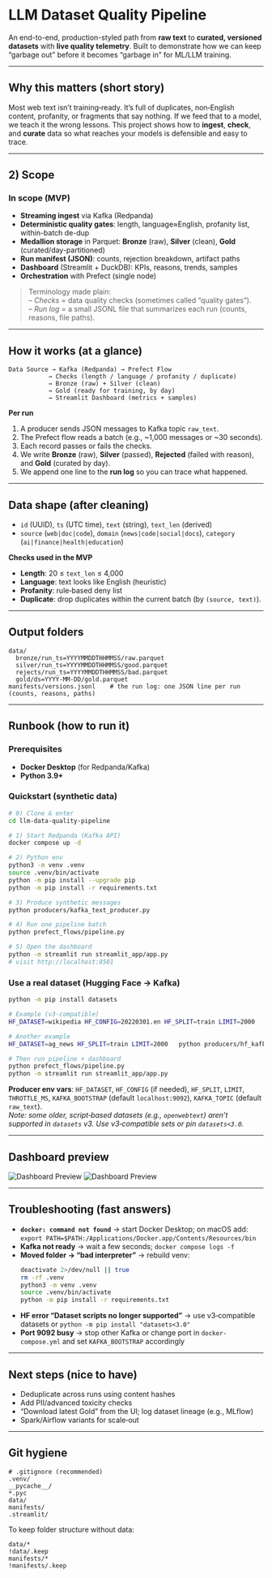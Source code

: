 # LLM Dataset Quality Pipeline

An end-to-end, production-styled path from **raw text** to **curated, versioned datasets** with **live quality telemetry**. Built to demonstrate how we can keep “garbage out” before it becomes “garbage in” for ML/LLM training.

---

## Why this matters (short story)
Most web text isn’t training‑ready. It’s full of duplicates, non‑English content, profanity, or fragments that say nothing. 
If we feed that to a model, we teach it the wrong lessons. This project shows how to **ingest**, **check**, and **curate** data 
so what reaches your models is defensible and easy to trace.

---

## 2) Scope
### In scope (MVP)
- **Streaming ingest** via Kafka (Redpanda)
- **Deterministic quality gates**: length, language≈English, profanity list, within-batch de-dup
- **Medallion storage** in Parquet: **Bronze** (raw), **Silver** (clean), **Gold** (curated/day-partitioned)
- **Run manifest (JSON)**: counts, rejection breakdown, artifact paths
- **Dashboard** (Streamlit + DuckDB): KPIs, reasons, trends, samples
- **Orchestration** with Prefect (single node)

> Terminology made plain:  
> – *Checks* = data quality checks (sometimes called “quality gates”).  
> – *Run log* = a small JSONL file that summarizes each run (counts, reasons, file paths).

---

## How it works (at a glance)
```
Data Source → Kafka (Redpanda) → Prefect Flow
           → Checks (length / language / profanity / duplicate)
           → Bronze (raw) + Silver (clean)
           → Gold (ready for training, by day)
           → Streamlit Dashboard (metrics + samples)
```

**Per run**
1) A producer sends JSON messages to Kafka topic `raw_text`.  
2) The Prefect flow reads a batch (e.g., ~1,000 messages or ~30 seconds).  
3) Each record passes or fails the checks.  
4) We write **Bronze** (raw), **Silver** (passed), **Rejected** (failed with reason), and **Gold** (curated by day).  
5) We append one line to the **run log** so you can trace what happened.

---

## Data shape (after cleaning)
- `id` (UUID), `ts` (UTC time), `text` (string), `text_len` (derived)  
- `source` (`web|doc|code`), `domain` (`news|code|social|docs`), `category` (`ai|finance|health|education`)

**Checks used in the MVP**
- **Length**: 20 ≤ `text_len` ≤ 4,000  
- **Language**: text looks like English (heuristic)  
- **Profanity**: rule‑based deny list  
- **Duplicate**: drop duplicates within the current batch (by `(source, text)`).

---

## Output folders
```
data/
  bronze/run_ts=YYYYMMDDTHHMMSS/raw.parquet
  silver/run_ts=YYYYMMDDTHHMMSS/good.parquet
  rejects/run_ts=YYYYMMDDTHHMMSS/bad.parquet
  gold/ds=YYYY-MM-DD/gold.parquet
manifests/versions.jsonl    # the run log: one JSON line per run (counts, reasons, paths)
```

---

## Runbook (how to run it)

### Prerequisites
- **Docker Desktop** (for Redpanda/Kafka)
- **Python 3.9+**

### Quickstart (synthetic data)
```bash
# 0) Clone & enter
cd llm-data-quality-pipeline

# 1) Start Redpanda (Kafka API)
docker compose up -d

# 2) Python env
python3 -m venv .venv
source .venv/bin/activate
python -m pip install --upgrade pip
python -m pip install -r requirements.txt

# 3) Produce synthetic messages
python producers/kafka_text_producer.py

# 4) Run one pipeline batch
python prefect_flows/pipeline.py

# 5) Open the dashboard
python -m streamlit run streamlit_app/app.py
# visit http://localhost:8501
```

### Use a real dataset (Hugging Face → Kafka)
```bash
python -m pip install datasets

# Example (v3-compatible)
HF_DATASET=wikipedia HF_CONFIG=20220301.en HF_SPLIT=train LIMIT=2000   python producers/hf_kafka_producer.py

# Another example
HF_DATASET=ag_news HF_SPLIT=train LIMIT=2000   python producers/hf_kafka_producer.py

# Then run pipeline + dashboard
python prefect_flows/pipeline.py
python -m streamlit run streamlit_app/app.py
```

**Producer env vars**: `HF_DATASET`, `HF_CONFIG` (if needed), `HF_SPLIT`, `LIMIT`, `THROTTLE_MS`, 
`KAFKA_BOOTSTRAP` (default `localhost:9092`), `KAFKA_TOPIC` (default `raw_text`).  
*Note: some older, script‑based datasets (e.g., `openwebtext`) aren’t supported in `datasets` v3. Use v3‑compatible sets or pin `datasets<3.0`.*

---

## Dashboard preview
![Dashboard Preview](assets/MVP-Screenshot-1.png)
![Dashboard Preview](assets/MVP-Screenshot-2.png)

---

## Troubleshooting (fast answers)
- **`docker: command not found`** → start Docker Desktop; on macOS add:  
  `export PATH=$PATH:/Applications/Docker.app/Contents/Resources/bin`
- **Kafka not ready** → wait a few seconds; `docker compose logs -f`
- **Moved folder → “bad interpreter”** → rebuild venv:
  ```bash
  deactivate 2>/dev/null || true
  rm -rf .venv
  python3 -m venv .venv
  source .venv/bin/activate
  python -m pip install -r requirements.txt
  ```
- **HF error “Dataset scripts no longer supported”** → use v3‑compatible datasets or `python -m pip install "datasets<3.0"`
- **Port 9092 busy** → stop other Kafka or change port in `docker-compose.yml` and set `KAFKA_BOOTSTRAP` accordingly

---

## Next steps (nice to have)
- Deduplicate across runs using content hashes
- Add PII/advanced toxicity checks
- “Download latest Gold” from the UI; log dataset lineage (e.g., MLflow)
- Spark/Airflow variants for scale‑out

---

## Git hygiene
```
# .gitignore (recommended)
.venv/
__pycache__/
*.pyc
data/
manifests/
.streamlit/
```
To keep folder structure without data:
```
data/*
!data/.keep
manifests/*
!manifests/.keep
```
